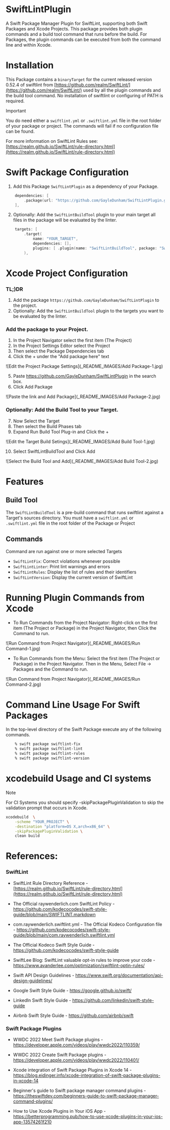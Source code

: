 # SwiftLintPlugin
A Swift Package Manager Plugin for SwiftLint, supporting both Swift Packages and Xcode Projects. This package provides both plugin commands and a build tool command that runs before the build. For Packages, the plugin commands can be executed from both the command line and within Xcode.


# Installation

This Package contains a `binaryTarget` for the current released version 0.52.4 of swiftlint from [https://github.com/realm/SwiftLint/](https://github.com/realm/SwiftLint/) used by all the plugin commands and the build tool command. No installation of swiftlint or configuring of PATH is required.

> [!IMPORTANT]
> You do need either a `swiftlint.yml` or `.swiftlint.yml` file in the root folder of your package or project. The commands will fail if no configuration file can be found.

For more information on SwiftLint Rules see: [https://realm.github.io/SwiftLint/rule-directory.html](https://realm.github.io/SwiftLint/rule-directory.html)

# Swift Package Configuration

1. Add this Package `SwiftLintPlugin` as a dependency of your Package.

```swift
    dependencies: [
        .package(url: "https://github.com/GayleDunham/SwiftLintPlugin.git", branch: "main"),
    ],
```

2. Optionally: Add the `SwiftLintBuildTool` plugin to your main target all files in the package will be evaluated by the linter.

```swift
    targets: [
        .target(
            name: "YOUR_TARGET",
            dependencies: [],
            plugins: [ .plugin(name: "SwiftLintBuildTool", package: "SwiftLintPlugin") ]
        ),
```


# Xcode Project Configuration

### TL;)DR

1. Add the package `https://github.com/GayleDunham/SwiftLintPlugin` to the project. 
2. Optionally: Add the `SwiftLintBuildTool` plugin to the targets you want to be evaluated by the linter.

####

### Add the package to your Project.

1. In the Project Navigator select the first item (The Project)
2. In the Project Settings Editor select the Project
3. Then select the Package Dependencies tab
4. Click the + under the "Add package here" text

![Edit the Project Package Settings](_README_IMAGES/Add Package-1.jpg)

5. Paste https://github.com/GayleDunham/SwiftLintPlugin in the search box.
6. Click Add Package

![Paste the link and Add Package](_README_IMAGES/Add Package-2.jpg)

### Optionally: Add the Build Tool to your Target.

7. Now Select the Target
8. Then select the Build Phases tab
9. Expand Run Build Tool Plug-in and Click the +

![Edit the Target Build Setings](_README_IMAGES/Add Build Tool-1.jpg)

10. Select SwiftLintBuildTool and Click Add

![Select the Build Tool and Add](_README_IMAGES/Add Build Tool-2.jpg)

# Features 

## Build Tool

The `SwiftLintBuildTool` is a pre-build command that runs swiftlint against a Target's sources directory. You must have a `swiftlint.yml` or `.swiftlint.yml` file in the root folder of the Package or Project

## Commands

Command are run against one or more selected Targets

- `SwiftLintFix`:       Correct violations whenever possible
- `SwiftLintLinter`:    Print lint warnings and errors
- `SwiftLintRules`:     Display the list of rules and their identifiers
- `SwiftLintVersion`:   Display the current version of SwiftLint


# Running Plugin Commands from Xcode

* To Run Commands from the Project Navigator: Right-click on the first item (The Project or Package) in the Project Navigator, then Click the Command to run.

![Run Command from Project Navigator](_README_IMAGES/Run Command-1.jpg)

* To Run Commands from the Menu: Select the first item (The Project or Package) in the Project Navigator. Then in the Menu, Select File -> Packages and the Command to run.

![Run Command from Project Navigator](_README_IMAGES/Run Command-2.jpg)

# Command Line Usage For Swift Packages

In the top-level directory of the Swift Package execute any of the following commands.

```sh
    % swift package swiftlint-fix
    % swift package swiftlint-lint
    % swift package swiftlint-rules
    % swift package swiftlint-version   
```

# xcodebuild Usage and CI systems

> [!NOTE]
> For CI Systems you should specify -skipPackagePluginValidation to skip the validation prompt that occurs in Xcode.

```sh
xcodebuild  \
    -scheme "YOUR_PROJECT" \
    -destination "platform=OS X,arch=x86_64" \
    -skipPackagePluginValidation \
    clean build
```

####

# References:

### SwiftLint

* SwiftLint Rule Directory Reference - [https://realm.github.io/SwiftLint/rule-directory.html](https://realm.github.io/SwiftLint/rule-directory.html)

* The Official raywenderlich.com SwiftLint Policy - [https://github.com/kodecocodes/swift-style-guide/blob/main/SWIFTLINT.markdown ](https://github.com/kodecocodes/swift-style-guide/blob/main/SWIFTLINT.markdown)
     
* com.raywenderlich.swiftlint.yml - The Official Kodeco Configuration file - [https://github.com/kodecocodes/swift-style-guide/blob/main/com.raywenderlich.swiftlint.yml ](https://github.com/kodecocodes/swift-style-guide/blob/main/com.raywenderlich.swiftlint.yml)

* The Official Kodeco Swift Style Guide - [https://github.com/kodecocodes/swift-style-guide ](https://github.com/kodecocodes/swift-style-guide)

* SwiftLee Blog: SwiftLint valuable opt-in rules to improve your code - [https://www.avanderlee.com/optimization/swiftlint-optin-rules/ ](https://www.avanderlee.com/optimization/swiftlint-optin-rules/)

* Swift API Design Guidelines - [https://www.swift.org/documentation/api-design-guidelines/ ](https://www.swift.org/documentation/api-design-guidelines/)

* Google Swift Style Guide - [https://google.github.io/swift/ ](https://google.github.io/swift/)

* LinkedIn Swift Style Guide - [https://github.com/linkedin/swift-style-guide ](https://github.com/linkedin/swift-style-guide)

* Airbnb Swift Style Guide - [https://github.com/airbnb/swift ](https://github.com/airbnb/swift)

### Swift Package Plugins

* WWDC 2022 Meet Swift Package plugins - [https://developer.apple.com/videos/play/wwdc2022/110359/ ](https://developer.apple.com/videos/play/wwdc2022/110359/)

* WWDC 2022 Create Swift Package plugins - [https://developer.apple.com/videos/play/wwdc2022/110401/ ](https://developer.apple.com/videos/play/wwdc2022/110401/)

* Xcode integration of Swift Package Plugins in Xcode 14 - [https://blog.eidinger.info/xcode-integration-of-swift-package-plugins-in-xcode-14 ](https://blog.eidinger.info/xcode-integration-of-swift-package-plugins-in-xcode-14)

* Beginner's guide to Swift package manager command plugins - [https://theswiftdev.com/beginners-guide-to-swift-package-manager-command-plugins/ ](https://theswiftdev.com/beginners-guide-to-swift-package-manager-command-plugins/)

* How to Use Xcode Plugins in Your iOS App - [https://betterprogramming.pub/how-to-use-xcode-plugins-in-your-ios-app-13574261f210 ](https://betterprogramming.pub/how-to-use-xcode-plugins-in-your-ios-app-13574261f210)
     
